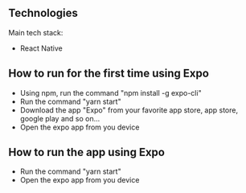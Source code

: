 ## Technologies

Main tech stack:

- React Native

## How to run for the first time using Expo

- Using npm, run the command "npm install -g expo-cli"
- Run the command "yarn start"
- Download the app "Expo" from your favorite app store, app store, google play and so on...
- Open the expo app from you device

## How to run the app using Expo

- Run the command "yarn start"
- Open the expo app from you device
